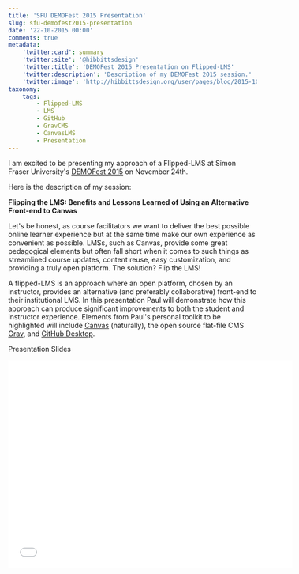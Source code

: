 ```yaml
---
title: 'SFU DEMOFest 2015 Presentation'
slug: sfu-demofest2015-presentation
date: '22-10-2015 00:00'
comments: true
metadata:
    'twitter:card': summary
    'twitter:site': '@hibbittsdesign'
    'twitter:title': 'DEMOFest 2015 Presentation on Flipped-LMS'
    'twitter:description': 'Description of my DEMOFest 2015 session.'
    'twitter:image': 'http://hibbittsdesign.org/user/pages/blog/2015-10-22-sfu-demofest-2015-presentation/cmpt-363-course-companion-home.png'
taxonomy:
    tags:
        - Flipped-LMS
        - LMS
        - GitHub
        - GravCMS
        - CanvasLMS
        - Presentation
---
```


I am excited to be presenting my approach of a Flipped-LMS at Simon Fraser University's [DEMOFest 2015](https://www.sfu.ca/tlc/programming/special/demofest-2015.html) on November 24th.

Here is the description of my session:

**Flipping the LMS: Benefits and Lessons Learned of Using an Alternative Front-end to Canvas**

Let's be honest, as course facilitators we want to deliver the best possible online learner experience but at the same time make our own experience as convenient as possible. LMSs, such as Canvas, provide some great pedagogical elements but often fall short when it comes to such things as streamlined course updates, content reuse, easy customization, and providing a truly open platform. The solution? Flip the LMS!

A flipped-LMS is an approach where an open platform, chosen by an instructor, provides an alternative (and preferably collaborative) front-end to their institutional LMS. In this presentation Paul will demonstrate how this approach can produce significant improvements to both the student and instructor experience. Elements from Paul's personal toolkit to be highlighted will include [Canvas](http://www.canvaslms.com/) (naturally), the open source flat-file CMS [Grav](http://getgrav.org/), and [GitHub Desktop](https://desktop.github.com/).

Presentation Slides
<div class="videoWrapper"><iframe src="//slides.com/paulhibbitts/sfu-demofest-2015-flipping-the-lms/embed" width="576" height="420" scrolling="no" frameborder="0" webkitallowfullscreen mozallowfullscreen allowfullscreen></iframe></div>
